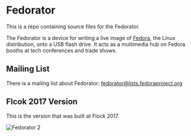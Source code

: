 Fedorator
===

This is a repo containing source files for the Fedorator.

The Fedorator is a device for writing a live image of
[Fedora](http://fedoraproject.org/), the Linux distribution, onto a USB
flash drive.  It acts as a multimedia hub on Fedora booths at tech conferences
and trade shows.

Mailing List
---

There is a mailing list about Fedorator: [fedorator@lists.fedoraproject.org](https://lists.fedoraproject.org/admin/lists/fedorator.lists.fedoraproject.org/)

Flcok 2017 Version
---

This is the version that was built at Flock 2017.

![Fedorator 2](fedorator2.jpg)
